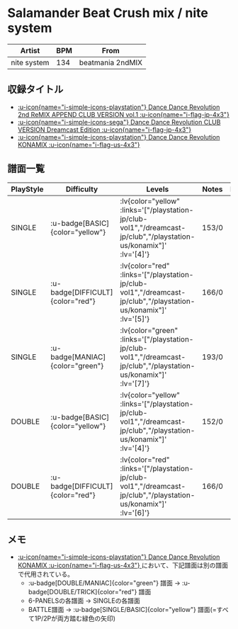 # Salamander Beat Crush mix / nite system

|Artist|BPM|From|
|------|---|----|
|nite system|134|beatmania 2ndMIX|

## 収録タイトル

- [ :u-icon{name="i-simple-icons-playstation"} Dance Dance Revolution 2nd ReMIX APPEND CLUB VERSION vol.1 :u-icon{name="i-flag-jp-4x3"} ](/playstation-jp/club-vol1)
- [ :u-icon{name="i-simple-icons-sega"} Dance Dance Revolution CLUB VERSION Dreamcast Edition :u-icon{name="i-flag-jp-4x3"} ](/dreamcast-jp/club)
- [ :u-icon{name="i-simple-icons-playstation"} Dance Dance Revolution KONAMIX :u-icon{name="i-flag-us-4x3"} ](/playstation-us/konamix)

## 譜面一覧

|PlayStyle|Difficulty|Levels|Notes|Movie|
|---------|----------|------|-----|-----|
|SINGLE| :u-badge[BASIC]{color="yellow"} | :lv{color="yellow" :links='["/playstation-jp/club-vol1","/dreamcast-jp/club","/playstation-us/konamix"]' :lv='[4]'} |153/0||
|SINGLE| :u-badge[DIFFICULT]{color="red"} | :lv{color="red" :links='["/playstation-jp/club-vol1","/dreamcast-jp/club","/playstation-us/konamix"]' :lv='[5]'} |166/0||
|SINGLE| :u-badge[MANIAC]{color="green"} | :lv{color="green" :links='["/playstation-jp/club-vol1","/dreamcast-jp/club","/playstation-us/konamix"]' :lv='[7]'} |193/0||
|DOUBLE| :u-badge[BASIC]{color="yellow"} | :lv{color="yellow" :links='["/playstation-jp/club-vol1","/dreamcast-jp/club","/playstation-us/konamix"]' :lv='[4]'} |152/0||
|DOUBLE| :u-badge[DIFFICULT]{color="red"} | :lv{color="red" :links='["/playstation-jp/club-vol1","/dreamcast-jp/club","/playstation-us/konamix"]' :lv='[6]'} |166/0||

## メモ

- [ :u-icon{name="i-simple-icons-playstation"} Dance Dance Revolution KONAMIX :u-icon{name="i-flag-us-4x3"} ](/playstation-us/konamix)において、下記譜面は別の譜面で代用されている。
  - :u-badge[DOUBLE/MANIAC]{color="green"} 譜面 →  :u-badge[DOUBLE/TRICK]{color="red"} 譜面
  - 6-PANELSの各譜面 → SINGLEの各譜面
  - BATTLE譜面 → :u-badge[SINGLE/BASIC]{color="yellow"} 譜面(=すべて1P/2Pが両方踏む緑色の矢印)
